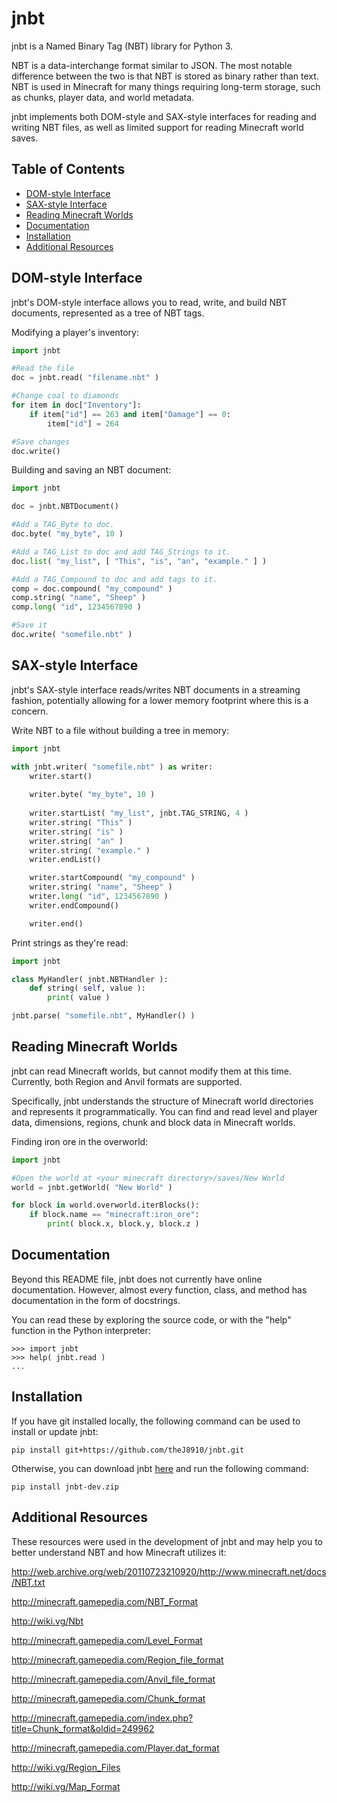 jnbt
=========

jnbt is a Named Binary Tag (NBT) library for Python 3.

NBT is a data-interchange format similar to JSON. The most notable difference between the two is that NBT is stored as binary rather than text. NBT is used in Minecraft for many things requiring long-term storage, such as chunks, player data, and world metadata.

jnbt implements both DOM-style and SAX-style interfaces for reading and writing NBT files, as well as limited support for reading Minecraft world saves.

Table of Contents
-----------------
* [DOM-style Interface](#dom-style-interface)
* [SAX-style Interface](#sax-style-interface)
* [Reading Minecraft Worlds](#reading-minecraft-worlds)
* [Documentation](#documentation)
* [Installation](#installation)
* [Additional Resources](#additional-resources)

DOM-style Interface
-------------------
jnbt's DOM-style interface allows you to read, write, and build NBT documents, represented as a tree of NBT tags.

Modifying a player's inventory:
```python
import jnbt

#Read the file
doc = jnbt.read( "filename.nbt" )

#Change coal to diamonds
for item in doc["Inventory"]:
    if item["id"] == 263 and item["Damage"] == 0:
        item["id"] = 264

#Save changes
doc.write()
```

Building and saving an NBT document:
```python
import jnbt

doc = jnbt.NBTDocument()

#Add a TAG_Byte to doc.
doc.byte( "my_byte", 10 )

#Add a TAG_List to doc and add TAG_Strings to it.
doc.list( "my_list", [ "This", "is", "an", "example." ] )

#Add a TAG_Compound to doc and add tags to it.
comp = doc.compound( "my_compound" )
comp.string( "name", "Sheep" )
comp.long( "id", 1234567890 )

#Save it
doc.write( "somefile.nbt" )
```

SAX-style Interface
-------------------
jnbt's SAX-style interface reads/writes NBT documents in a streaming fashion, potentially allowing for a lower memory footprint where this is a concern.

Write NBT to a file without building a tree in memory:
```python
import jnbt

with jnbt.writer( "somefile.nbt" ) as writer:
    writer.start()
    
    writer.byte( "my_byte", 10 )
    
    writer.startList( "my_list", jnbt.TAG_STRING, 4 )
    writer.string( "This" )
    writer.string( "is" )
    writer.string( "an" )
    writer.string( "example." )
    writer.endList()

    writer.startCompound( "my_compound" )
    writer.string( "name", "Sheep" )
    writer.long( "id", 1234567890 )
    writer.endCompound()

    writer.end()
```

Print strings as they're read:
```python
import jnbt

class MyHandler( jnbt.NBTHandler ):
    def string( self, value ):
        print( value )

jnbt.parse( "somefile.nbt", MyHandler() )
```

Reading Minecraft Worlds
------------------------
jnbt can read Minecraft worlds, but cannot modify them at this time.
Currently, both Region and Anvil formats are supported.

Specifically, jnbt understands the structure of Minecraft world directories and represents it programmatically. You can find and read level and player data, dimensions, regions, chunk and block data in Minecraft worlds.

Finding iron ore in the overworld:
```python
import jnbt

#Open the world at <your minecraft directory>/saves/New World
world = jnbt.getWorld( "New World" )

for block in world.overworld.iterBlocks():
    if block.name == "minecraft:iron_ore":
        print( block.x, block.y, block.z )
```

Documentation
-------------
Beyond this README file, jnbt does not currently have online documentation. However, almost every function, class, and method has documentation in the form of docstrings.

You can read these by exploring the source code, or with the "help" function in the Python interpreter:
```
>>> import jnbt
>>> help( jnbt.read )
...
```

Installation
------------
If you have git installed locally, the following command can be used to install or update jnbt:

`pip install git+https://github.com/theJ8910/jnbt.git`

Otherwise, you can download jnbt [here](https://github.com/theJ8910/jnbt/archive/dev.zip) and run the following command:

`pip install jnbt-dev.zip`

Additional Resources
-------------------
These resources were used in the development of jnbt and may help you to better understand NBT and how Minecraft utilizes it:

http://web.archive.org/web/20110723210920/http://www.minecraft.net/docs/NBT.txt

http://minecraft.gamepedia.com/NBT_Format

http://wiki.vg/Nbt


http://minecraft.gamepedia.com/Level_Format

http://minecraft.gamepedia.com/Region_file_format

http://minecraft.gamepedia.com/Anvil_file_format

http://minecraft.gamepedia.com/Chunk_format

http://minecraft.gamepedia.com/index.php?title=Chunk_format&oldid=249962

http://minecraft.gamepedia.com/Player.dat_format

http://wiki.vg/Region_Files

http://wiki.vg/Map_Format
